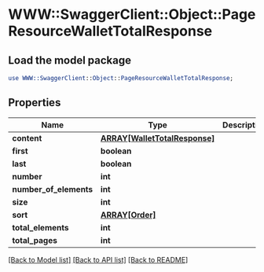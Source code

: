 # WWW::SwaggerClient::Object::PageResourceWalletTotalResponse

## Load the model package
```perl
use WWW::SwaggerClient::Object::PageResourceWalletTotalResponse;
```

## Properties
Name | Type | Description | Notes
------------ | ------------- | ------------- | -------------
**content** | [**ARRAY[WalletTotalResponse]**](WalletTotalResponse.md) |  | [optional] 
**first** | **boolean** |  | [optional] 
**last** | **boolean** |  | [optional] 
**number** | **int** |  | [optional] 
**number_of_elements** | **int** |  | [optional] 
**size** | **int** |  | [optional] 
**sort** | [**ARRAY[Order]**](Order.md) |  | [optional] 
**total_elements** | **int** |  | [optional] 
**total_pages** | **int** |  | [optional] 

[[Back to Model list]](../README.md#documentation-for-models) [[Back to API list]](../README.md#documentation-for-api-endpoints) [[Back to README]](../README.md)


